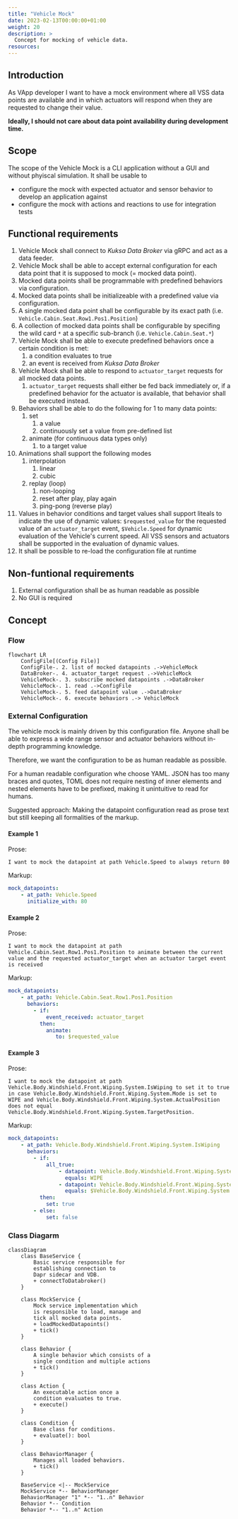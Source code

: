 ```yaml
---
title: "Vehicle Mock"
date: 2023-02-13T00:00:00+01:00
weight: 20
description: >
  Concept for mocking of vehicle data.
resources:
---
```


## Introduction

As VApp developer I want to have a mock environment where all VSS data points are available and in which actuators will respond when they are requested to change their value.

**Ideally, I should not care about data point availability during development time.**

## Scope

The scope of the Vehicle Mock is a CLI application without a GUI and without phyiscal simulation. It shall be usable to

* configure the mock with expected actuator and sensor behavior to develop an application against
* configure the mock with actions and reactions to use for integration tests

## Functional requirements

1. Vehicle Mock shall connect to *Kuksa Data Broker* via gRPC and act as a data feeder.
2. Vehicle Mock shall be able to accept external configuration for each data point that it is supposed to mock (= mocked data point).
3. Mocked data points shall be programmable with predefined behaviors via configuration.
4. Mocked data points shall be initializeable with a predefined value via configuration.
5. A single mocked data point shall be configurable by its exact path (i.e. `Vehicle.Cabin.Seat.Row1.Pos1.Position`)
6. A collection of mocked data points shall be configurable by specifing the wild card `*` at a specific sub-branch (i.e. `Vehicle.Cabin.Seat.*`)
7. Vehicle Mock shall be able to execute predefined behaviors once a certain condition is met:
   1. a condition evaluates to true
   2. an event is received from *Kuksa Data Broker*
8. Vehicle Mock shall be able to respond to `actuator_target` requests for all mocked data points.
   1. `actuator_target` requests shall either be fed back immediately or, if a predefined behavior for the actuator is available, that behavior shall be executed instead.
9. Behaviors shall be able to do the following for 1 to many data points:
   1. set
      1. a value
      2. continuously set a value from pre-defined list
   2. animate (for continuous data types only)
      1. to a target value
10. Animations shall support the following modes
    1. interpolation
       1. linear
       2. cubic
    2. replay (loop)
       1. non-looping
       2. reset after play, play again
       3. ping-pong (reverse play)
11. Values in behavior conditions and target values shall support liteals to indicate the use of dynamic values: `$requested_value` for the requested value of an `actuator_target` event, `$Vehicle.Speed` for dynamic evaluation of the Vehicle's current speed. All VSS sensors and actuators shall be supported in the evaluation of dynamic values.
12. It shall be possible to re-load the configuration file at runtime

## Non-funtional requirements

1. External configuration shall be as human readable as possible
2. No GUI is required

## Concept

### Flow

```mermaid
flowchart LR
    ConfigFile[(Config File)]
    ConfigFile-. 2. list of mocked datapoints .->VehicleMock
    DataBroker-. 4. actuator_target request .->VehicleMock
    VehicleMock-. 3. subscribe mocked datapoints .->DataBroker
    VehicleMock-. 1. read .->ConfigFile
    VehicleMock-. 5. feed datapoint value .->DataBroker
    VehicleMock-. 6. execute behaviors .-> VehicleMock
```

### External Configuration

The vehicle mock is mainly driven by this configuration file. Anyone shall be able to express a wide range sensor and actuator behaviors without in-depth programming knowledge.

Therefore, we want the configuration to be as human readable as possible.

For a human readable configuration whe choose YAML. JSON has too many braces and quotes, TOML does not require nesting of inner elements and nested elements have to be prefixed, making it unintuitive to read for humans.

Suggested approach: Making the datapoint configuration read as prose text but still keeping all formalities of the markup.

#### Example 1

Prose:

```text
I want to mock the datapoint at path Vehicle.Speed to always return 80
```

Markup:

```yaml
mock_datapoints:
    - at_path: Vehicle.Speed
      initialize_with: 80
```

#### Example 2

Prose:

```text
I want to mock the datapoint at path Vehicle.Cabin.Seat.Row1.Pos1.Position to animate between the current value and the requested actuator_target when an actuator target event is received
```

Markup:

```yaml
mock_datapoints:
    - at_path: Vehicle.Cabin.Seat.Row1.Pos1.Position
      behaviors:
        - if:
            event_received: actuator_target
          then:
            animate:
               to: $requested_value
```

#### Example 3

Prose:

```text
I want to mock the datapoint at path Vehicle.Body.Windshield.Front.Wiping.System.IsWiping to set it to true in case Vehicle.Body.Windshield.Front.Wiping.System.Mode is set to WIPE and Vehicle.Body.Windshield.Front.Wiping.System.ActualPosition does not equal Vehicle.Body.Windshield.Front.Wiping.System.TargetPosition.
```

Markup:

```yaml
mock_datapoints:
    - at_path: Vehicle.Body.Windshield.Front.Wiping.System.IsWiping
      behaviors:
        - if:
            all_true:
                - datapoint: Vehicle.Body.Windshield.Front.Wiping.System.Mode
                  equals: WIPE
                - datapoint: Vehicle.Body.Windshield.Front.Wiping.System.ActualPosition
                  equals: $Vehicle.Body.Windshield.Front.Wiping.System.TargetPosition
          then:
            set: true
        - else:
            set: false

```

### Class Diagarm

```mermaid
classDiagram
    class BaseService {
        Basic service responsible for 
        establishing connection to 
        Dapr sidecar and VDB.
        + connectToDatabroker()
    }

    class MockService {
        Mock service implementation which
        is responsible to load, manage and
        tick all mocked data points.
        + loadMockedDatapoints()
        + tick()
    }

    class Behavior {
        A single behavior which consists of a 
        single condition and multiple actions
        + tick() 
    }

    class Action {
        An executable action once a
        condition evaluates to true.
        + execute()
    }

    class Condition {
        Base class for conditions.
        + evaluate(): bool
    }

    class BehaviorManager {
        Manages all loaded behaviors.
        + tick()
    }

    BaseService <|-- MockService
    MockService *-- BehaviorManager
    BehaviorManager "1" *-- "1..n" Behavior
    Behavior *-- Condition
    Behavior *-- "1..n" Action
```
